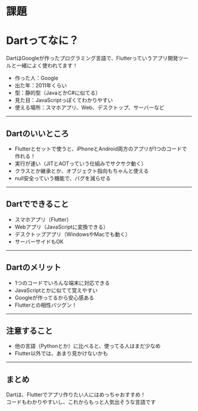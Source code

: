 # 課題

#  Dartってなに？

DartはGoogleが作ったプログラミング言語で、Flutterっていうアプリ開発ツールと一緒によく使われてます！

- 作った人：Google
- 出た年：2011年くらい
- 型：静的型（JavaとかC#に似てる）
- 見た目：JavaScriptっぽくてわかりやすい
- 使える場所：スマホアプリ、Web、デスクトップ、サーバーなど

---

##  Dartのいいところ

- Flutterとセットで使うと、iPhoneとAndroid両方のアプリが1つのコードで作れる！
- 実行が速い（JITとAOTっていう仕組みでサクサク動く）
- クラスとか継承とか、オブジェクト指向もちゃんと使える
- null安全っていう機能で、バグを減らせる

---

##  Dartでできること

-  スマホアプリ（Flutter）
-  Webアプリ（JavaScriptに変換できる）
-  デスクトップアプリ（WindowsやMacでも動く）
-  サーバーサイドもOK

---

##  Dartのメリット

- 1つのコードでいろんな端末に対応できる
- JavaScriptとかに似てて覚えやすい
- Googleが作ってるから安心感ある
- Flutterとの相性バツグン！

---

##  注意すること

- 他の言語（Pythonとか）に比べると、使ってる人はまだ少なめ
- Flutter以外では、あまり見かけないかも

---

##  まとめ

Dartは、Flutterでアプリ作りたい人にはめっちゃおすすめ！  
コードもわかりやすいし、これからもっと人気出そうな言語です
